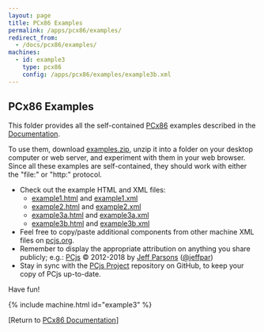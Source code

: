 ```yaml
---
layout: page
title: PCx86 Examples
permalink: /apps/pcx86/examples/
redirect_from:
  - /docs/pcx86/examples/
machines:
  - id: example3
    type: pcx86
    config: /apps/pcx86/examples/example3b.xml
---
```


PCx86 Examples
--------------

This folder provides all the self-contained [PCx86](/docs/about/pcx86/) examples described in the
[Documentation](/docs/pcx86/).

To use them, download [examples.zip](examples.zip), unzip it into a folder on your desktop computer or web server,
and experiment with them in your web browser.  Since all these examples are self-contained, they should work with either
the "file:" or "http:" protocol.

+ Check out the example HTML and XML files:
	- [example1.html](example1.html) and [example1.xml](example1.xml)
	- [example2.html](example2.html) and [example2.xml](example2.xml)
	- [example3a.html](example3a.html) and [example3a.xml](example3a.xml)
	- [example3b.html](example3b.html) and [example3b.xml](example3b.xml)
+ Feel free to copy/paste additional components from other machine XML files on [pcjs.org](http://www.pcjs.org/).
+ Remember to display the appropriate attribution on anything you share publicly; e.g.:
		[PCjs](http://pcjs.org) © 2012-2018 by [Jeff Parsons](mailto:Jeff@pcjs.org) ([@jeffpar](http://twitter.com/jeffpar))
+ Stay in sync with the [PCjs Project](https://github.com/jeffpar/pcjs) repository on GitHub, to keep your copy of PCjs
up-to-date.

Have fun!

{% include machine.html id="example3" %}

[Return to [PCx86 Documentation](/docs/pcx86/)]
